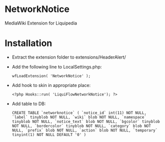 NetworkNotice
==============

MediaWiki Extension for Liquipedia

Installation
============
* Extract the extension folder to extensions/HeaderAlert/
* Add the following line to LocalSettings.php:

	`wfLoadExtension( 'NetworkNotice' );`

* Add hook to skin in appropriate place:
	
	`<?php Hooks::run( 'LiquiFlowNetworkNotice'); ?>`

* Add table to DB:

	```CREATE TABLE `networknotice` (
  `notice_id` int(11) NOT NULL,
  `label` tinyblob NOT NULL,
  `wiki` blob NOT NULL,
  `namespace` tinyblob NOT NULL,
  `notice_text` blob NOT NULL,
  `bgcolor` tinyblob NOT NULL,
  `bordercolor` tinyblob NOT NULL,
  `category` blob NOT NULL,
  `prefix` blob NOT NULL,
  `action` blob NOT NULL,
  `temporary` tinyint(1) NOT NULL DEFAULT '0'
)```